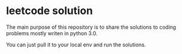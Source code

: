 # leetcode solution

The main purpose of this repository is to share the solutions to coding problems mostly writen in python 3.0.

You can just pull it to your local env and run the solutions.


